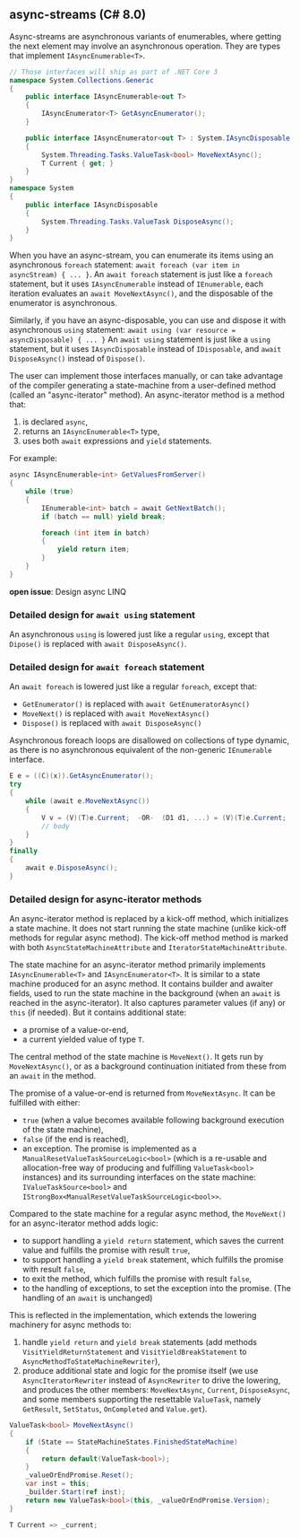 async-streams (C# 8.0)
----------------------

Async-streams are asynchronous variants of enumerables, where getting the next element may involve an asynchronous operation. They are types that implement `IAsyncEnumerable<T>`.

```C#
// Those interfaces will ship as part of .NET Core 3
namespace System.Collections.Generic
{
    public interface IAsyncEnumerable<out T>
    {
        IAsyncEnumerator<T> GetAsyncEnumerator();
    }

    public interface IAsyncEnumerator<out T> : System.IAsyncDisposable
    {
        System.Threading.Tasks.ValueTask<bool> MoveNextAsync();
        T Current { get; }
    }
}
namespace System
{
    public interface IAsyncDisposable
    {
        System.Threading.Tasks.ValueTask DisposeAsync();
    }
}
```

When you have an async-stream, you can enumerate its items using an asynchronous `foreach` statement: `await foreach (var item in asyncStream) { ... }`.
An `await foreach` statement is just like a `foreach` statement, but it uses `IAsyncEnumerable` instead of `IEnumerable`, each iteration evaluates an `await MoveNextAsync()`, and the disposable of the enumerator is asynchronous.

Similarly, if you have an async-disposable, you can use and dispose it with asynchronous `using` statement: `await using (var resource = asyncDisposable) { ... }`
An `await using` statement is just like a `using` statement, but it uses `IAsyncDisposable` instead of `IDisposable`, and `await DisposeAsync()` instead of `Dispose()`.

The user can implement those interfaces manually, or can take advantage of the compiler generating a state-machine from a user-defined method (called an "async-iterator" method).
An async-iterator method is a method that:
1. is declared `async`,
2. returns an `IAsyncEnumerable<T>` type,
3. uses both `await` expressions and `yield` statements.

For example:
```C#
async IAsyncEnumerable<int> GetValuesFromServer()
{
    while (true)
    {
        IEnumerable<int> batch = await GetNextBatch();
        if (batch == null) yield break;

        foreach (int item in batch)
        {
            yield return item;
        }
    }
}
```

**open issue**: Design async LINQ

### Detailed design for `await using` statement

An asynchronous `using` is lowered just like a regular `using`, except that `Dipose()` is replaced with `await DisposeAsync()`.

### Detailed design for `await foreach` statement

An `await foreach` is lowered just like a regular `foreach`, except that:
- `GetEnumerator()` is replaced with `await GetEnumeratorAsync()`
- `MoveNext()` is replaced with `await MoveNextAsync()`
- `Dispose()` is replaced with `await DisposeAsync()`

Asynchronous foreach loops are disallowed on collections of type dynamic, as there is no asynchronous equivalent of the non-generic `IEnumerable` interface.

```C#
E e = ((C)(x)).GetAsyncEnumerator();
try
{
    while (await e.MoveNextAsync())
    {
        V v = (V)(T)e.Current;  -OR-  (D1 d1, ...) = (V)(T)e.Current;
        // body
    }
}
finally
{
    await e.DisposeAsync();
}
```

### Detailed design for async-iterator methods

An async-iterator method is replaced by a kick-off method, which initializes a state machine. It does not start running the state machine (unlike kick-off methods for regular async method).
The kick-off method method is marked with both `AsyncStateMachineAttribute` and `IteratorStateMachineAttribute`.

The state machine for an async-iterator method primarily implements `IAsyncEnumerable<T>` and `IAsyncEnumerator<T>`.
It is similar to a state machine produced for an async method. It contains builder and awaiter fields, used to run the state machine in the background (when an `await` is reached in the async-iterator). It also captures parameter values (if any) or `this` (if needed).
But it contains additional state:
- a promise of a value-or-end,
- a current yielded value of type `T`.

The central method of the state machine is `MoveNext()`. It gets run by `MoveNextAsync()`, or as a background continuation initiated from these from an `await` in the method.

The promise of a value-or-end is returned from `MoveNextAsync`. It can be fulfilled with either:
- `true` (when a value becomes available following background execution of the state machine),
- `false` (if the end is reached),
- an exception.
The promise is implemented as a `ManualResetValueTaskSourceLogic<bool>` (which is a re-usable and allocation-free way of producing and fulfilling `ValueTask<bool>` instances) and its surrounding interfaces on the state machine: `IValueTaskSource<bool>` and `IStrongBox<ManualResetValueTaskSourceLogic<bool>>`.

Compared to the state machine for a regular async method, the `MoveNext()` for an async-iterator method adds logic:
- to support handling a `yield return` statement, which saves the current value and fulfills the promise with result `true`,
- to support handling a `yield break` statement, which fulfills the promise with result `false`,
- to exit the method, which fulfills the promise with result `false`,
- to the handling of exceptions, to set the exception into the promise.
(The handling of an `await` is unchanged)

This is reflected in the implementation, which extends the lowering machinery for async methods to:
1. handle `yield return` and `yield break` statements (add methods `VisitYieldReturnStatement` and `VisitYieldBreakStatement` to `AsyncMethodToStateMachineRewriter`),
2. produce additional state and logic for the promise itself (we use `AsyncIteratorRewriter` instead of `AsyncRewriter` to drive the lowering, and produces the other members: `MoveNextAsync`, `Current`, `DisposeAsync`, and some members supporting the resettable `ValueTask`, namely `GetResult`, `SetStatus`, `OnCompleted` and `Value.get`).

```C#
ValueTask<bool> MoveNextAsync()
{
    if (State == StateMachineStates.FinishedStateMachine)
    {
        return default(ValueTask<bool>);
    }
    _valueOrEndPromise.Reset();
    var inst = this;
    _builder.Start(ref inst);
    return new ValueTask<bool>(this, _valueOrEndPromise.Version);
}
```

```C#
T Current => _current;
```
